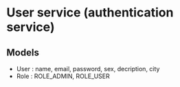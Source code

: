 # User service (authentication service)

## Models

* User : name, email, password, sex, decription, city
* Role : ROLE_ADMIN, ROLE_USER

 
